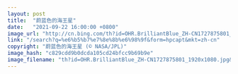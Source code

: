 ```yaml
---
layout: post
title:  "蔚蓝色的海王星"
date:   "2021-09-22 16:00:00 +0800"
image_url: "http://cn.bing.com/th?id=OHR.BrilliantBlue_ZH-CN1727875801_1920x1080.jpg&rf=LaDigue_1920x1080.jpg&pid=hp"
link: "/search?q=%e6%b5%b7%e7%8e%8b%e6%98%9f&form=hpcapt&mkt=zh-cn"
copyright: "蔚蓝色的海王星 (© NASA/JPL)"
image_hash: "c829cdd9b0dcda105cd24bfcc9b69b9e"
image_filename: "th?id=OHR.BrilliantBlue_ZH-CN1727875801_1920x1080.jpg&rf=LaDigue_1920x1080.jpg&pid=hp"
---
```

